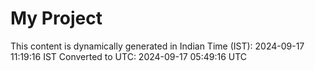 # My Project

This content is dynamically generated in Indian Time (IST): 2024-09-17 11:19:16 IST
Converted to UTC: 2024-09-17 05:49:16 UTC
